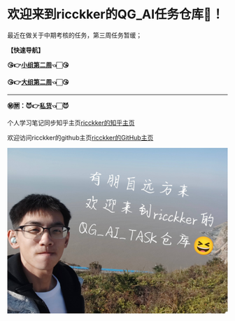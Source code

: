# 欢迎来到ricckker的QG_AI任务仓库🥳！

最近在做关于中期考核的任务，第三周任务暂缓；

**【快速导航】**

**😘👉[小组第二周](https://github.com/kingdomye/qg_ai_tasks/tree/main/01小组/Week_2)👈🏻😘**

**😘👉[大组第二周](https://github.com/kingdomye/qg_ai_tasks/tree/main/02大组/Week_2)👈🏻😘**

------

**㊙️🈲：😈👉[私货](https://github.com/kingdomye/qg_ai_tasks/tree/main/03私货)👈🏻😈**

个人学习笔记同步知乎主页[ricckker的知乎主页](https://www.zhihu.com/people/c-59-82-42)

欢迎访问ricckker的github主页[ricckker的GitHub主页](https://github.com/kingdomye)

<img src="./img/000.jpg" alt="1742213630861" style="zoom:80%;" />
